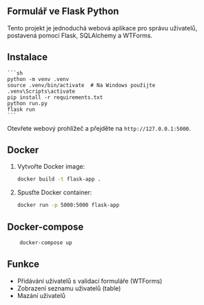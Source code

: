 ## Formulář ve Flask Python

Tento projekt je jednoduchá webová aplikace pro správu uživatelů, postavená pomocí Flask, SQLAlchemy a WTForms.

## Instalace 

    ```sh
    python -m venv .venv
    source .venv/bin/activate  # Na Windows použijte .venv\Scripts\activate
    pip install -r requirements.txt
    python run.py
    flask run
    ```

Otevřete webový prohlížeč a přejděte na `http://127.0.0.1:5000`.

## Docker

1. Vytvořte Docker image:
    ```sh
    docker build -t flask-app .
    ```

2. Spusťte Docker container:
    ```sh
    docker run -p 5000:5000 flask-app
    ```

## Docker-compose
```sh
    docker-compose up
```

## Funkce

- Přidávání uživatelů s validací formuláře (WTForms)
- Zobrazení seznamu uživatelů (table)
- Mazání uživatelů
